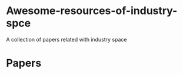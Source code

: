 # Awesome-resources-of-industry-spce
A collection of papers related with industry space

# Papers



